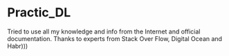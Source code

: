 # Practic_DL
Tried to use all my knowledge and info from the Internet and official documentation.
Thanks to experts from Stack Over Flow, Digital Ocean and Habr)))

